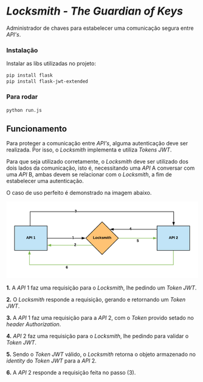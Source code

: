 # *Locksmith - The Guardian of Keys*

Administrador de chaves para estabelecer uma comunicação segura entre *API's*.

### Instalação

Instalar as libs utilizadas no projeto:

```
pip install flask
pip install flask-jwt-extended
```

### Para rodar
```
python run.js
```
## Funcionamento

Para proteger a comunicação entre *API's*, alguma autenticação deve ser realizada. Por isso, o *Locksmith* implementa e utiliza *Tokens JWT*.

Para que seja utilizado corretamente, o *Locksmith* deve ser utilizado dos dois lados da comunicação, isto é, necessitando uma *API* A conversar com uma *API* B, ambas devem se relacionar com o *Locksmith*, a fim de estabelecer uma autenticação.

O caso de uso perfeito é demonstrado na imagem abaixo.

![Exemplo 1](https://github.com/HigorC/locksmith/blob/master/assets/fluxogramas/token_valido.png)

**1.** A *API* 1 faz uma requisição para o *Locksmith*, lhe pedindo um *Token JWT*.

**2.** O *Locksmith* responde a requisição, gerando e retornando um *Token JWT*.

**3.** A *API* 1 faz uma requisição para a *API* 2, com o *Token* provido setado no *header Authorization*.

**4.** *API* 2 faz uma requisição para o *Locksmith*, lhe pedindo para validar o *Token JWT*.

**5.** Sendo o *Token JWT* válido, o *Locksmith* retorna o objeto armazenado no *identity* do *Token JWT* para a *API* 2.

**6.** A *API* 2 responde a requisição feita no passo (3).
